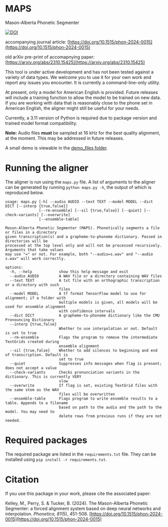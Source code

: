 # MAPS

Mason-Alberta Phonetic Segmenter

[![DOI](https://zenodo.org/badge/703623203.svg)](https://zenodo.org/doi/10.5281/zenodo.10035627)

accompanying journal article: [https://doi.org/10.1515/phon-2024-0015](https://doi.org/10.1515/phon-2024-0015)

old arXiv pre-print of accomapnying paper: [https://arxiv.org/abs/2310.15425](https://arxiv.org/abs/2310.15425)

This tool is under active development and has not been tested against a variety of data types. We welcome you to use it for your own work and report any issues you encounter. It is currently a command-line-only utility.

At present, only a model for American English is provided. Future releases will include a training function to allow the model to be trained on new data. If you are working with data that is reasonably close to the phone set in American English, the aligner might still be useful for your needs.

Currently, a 3.11 version of Python is required due to package version and trained model format compatibility.

**Note:** Audio files **must** be sampled at 16 kHz for the best quality alignment, at the moment. This may be addressed in future releases.

A small demo is viewable in the [demo_files folder](https://github.com/MasonPhonLab/MAPS/tree/main/demo_files).

# Running the aligner

The aligner is run using the `maps.py` file. A list of arguments to the aligner can be generated by running `python maps.py -h`, the output of which is reproduced below.

```
usage: maps.py [-h] --audio AUDIO --text TEXT --model MODEL --dict DICT [--interp {true,false}]
               [--rm-ensemble] [--sil {true,false}] [--quiet] [--check-variants] [--overwrite]
               [--ensemble-table]

Mason-Alberta Phonetic Segmenter (MAPS). Phonetically segments a file or files in a directory
given transcription(s) and a grapheme-to-phoneme dictionary. Passed in directories will be
processed at the top level only and will not be processed recursively. Arguments that take values
may use "=" or not. For example, both "--audio=s.wav" and "--audio s.wav" will work correctly.

options:
  -h, --help            show this help message and exit
  --audio AUDIO         A WAV file or a directory containing WAV files
  --text TEXT           A txt file with an orthographic transcription or a directory with such
                        files
  --model MODEL         A tf format TensorFlow model to use for alignment; if a folder with
                        multiple models is given, all models will be used for ensemble alignment
                        with confidence intervals
  --dict DICT           A grapheme-to-phoneme dictionary like the CMU Pronouncing Dictionary
  --interp {true,false}
                        Whether to use interpolation or not. Default is set to true
  --rm-ensemble         Flags the program to remove the intermediate TextGrids created during
                        ensemble alignment
  --sil {true,false}    Whether to add silences to beginning and end of transcription. Default is
                        set to true
  --quiet               Suppresses info messages when flag is present; does not accept a value
  --check-variants      Checks pronunciation variants in the dictionary. This is currently VERY
                        slow
  --overwrite           If flag is set, existing TextGrid files with the same stem as the WAV
                        files will be overwritten
  --ensemble-table      Flags program to write ensemble results to a table. Appends to a filename
                        based on path to the audio and the path to the model. You may need to
                        delete rows from previous runs if they are not needed.
```

# Required packages

The required package are listed in the `requirements.txt` file. They can be installed using `pip install -r requirements.txt`.

# Citation

If you use this package in your work, please cite the associated paper:

Kelley, M., Perry, S. & Tucker, B. (2024). The Mason-Alberta Phonetic Segmenter: a forced alignment system based on deep neural networks and interpolation. *Phonetica, 81*(5), 451-508. [https://doi.org/10.1515/phon-2024-0015](https://doi.org/10.1515/phon-2024-0015)
